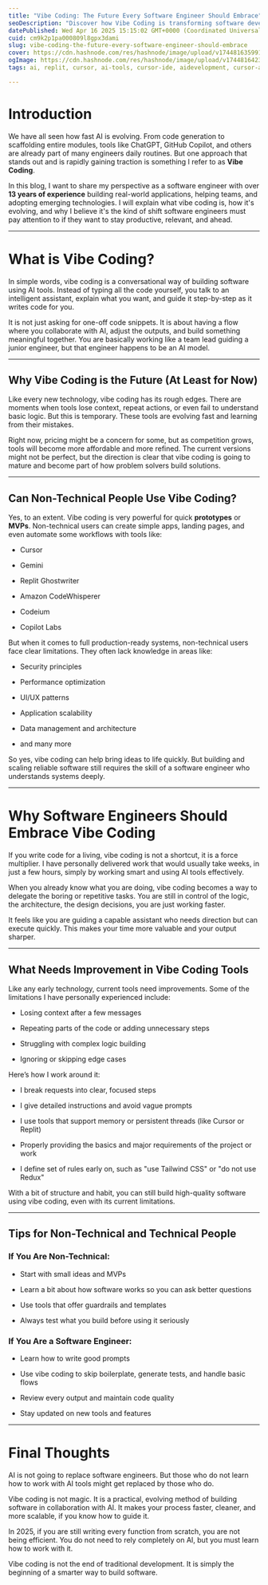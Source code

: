 ```yaml
---
title: "Vibe Coding: The Future Every Software Engineer Should Embrace"
seoDescription: "Discover how Vibe Coding is transforming software development. Learn how both technical and non-technical users can build smarter with AI tools."
datePublished: Wed Apr 16 2025 15:15:02 GMT+0000 (Coordinated Universal Time)
cuid: cm9k2p1pa000809l8gpx3dami
slug: vibe-coding-the-future-every-software-engineer-should-embrace
cover: https://cdn.hashnode.com/res/hashnode/image/upload/v1744816359912/5ea49307-12ab-4d6f-8b4d-125b048445ee.png
ogImage: https://cdn.hashnode.com/res/hashnode/image/upload/v1744816423600/4a195643-131a-475f-8d22-467c5a6ee6ff.png
tags: ai, replit, cursor, ai-tools, cursor-ide, aidevelopment, cursor-ai, vibe-coding

---
```


# Introduction

We have all seen how fast AI is evolving. From code generation to scaffolding entire modules, tools like ChatGPT, GitHub Copilot, and others are already part of many engineers daily routines. But one approach that stands out and is rapidly gaining traction is something I refer to as **Vibe Coding**.

In this blog, I want to share my perspective as a software engineer with over **13 years of experience** building real-world applications, helping teams, and adopting emerging technologies. I will explain what vibe coding is, how it's evolving, and why I believe it's the kind of shift software engineers must pay attention to if they want to stay productive, relevant, and ahead.

---

# What is Vibe Coding?

In simple words, vibe coding is a conversational way of building software using AI tools. Instead of typing all the code yourself, you talk to an intelligent assistant, explain what you want, and guide it step-by-step as it writes code for you.

It is not just asking for one-off code snippets. It is about having a flow where you collaborate with AI, adjust the outputs, and build something meaningful together. You are basically working like a team lead guiding a junior engineer, but that engineer happens to be an AI model.

---

## Why Vibe Coding is the Future (At Least for Now)

Like every new technology, vibe coding has its rough edges. There are moments when tools lose context, repeat actions, or even fail to understand basic logic. But this is temporary. These tools are evolving fast and learning from their mistakes.

Right now, pricing might be a concern for some, but as competition grows, tools will become more affordable and more refined. The current versions might not be perfect, but the direction is clear that vibe coding is going to mature and become part of how problem solvers build solutions.

---

## Can Non-Technical People Use Vibe Coding?

Yes, to an extent. Vibe coding is very powerful for quick **prototypes** or **MVPs**. Non-technical users can create simple apps, landing pages, and even automate some workflows with tools like:

* Cursor
    
* Gemini
    
* Replit Ghostwriter
    
* Amazon CodeWhisperer
    
* Codeium
    
* Copilot Labs
    

But when it comes to full production-ready systems, non-technical users face clear limitations. They often lack knowledge in areas like:

* Security principles
    
* Performance optimization
    
* UI/UX patterns
    
* Application scalability
    
* Data management and architecture
    
* and many more
    

So yes, vibe coding can help bring ideas to life quickly. But building and scaling reliable software still requires the skill of a software engineer who understands systems deeply.

---

# Why Software Engineers Should Embrace Vibe Coding

If you write code for a living, vibe coding is not a shortcut, it is a force multiplier. I have personally delivered work that would usually take weeks, in just a few hours, simply by working smart and using AI tools effectively.

When you already know what you are doing, vibe coding becomes a way to delegate the boring or repetitive tasks. You are still in control of the logic, the architecture, the design decisions, you are just working faster.

It feels like you are guiding a capable assistant who needs direction but can execute quickly. This makes your time more valuable and your output sharper.

---

## What Needs Improvement in Vibe Coding Tools

Like any early technology, current tools need improvements. Some of the limitations I have personally experienced include:

* Losing context after a few messages
    
* Repeating parts of the code or adding unnecessary steps
    
* Struggling with complex logic building
    
* Ignoring or skipping edge cases
    

Here’s how I work around it:

* I break requests into clear, focused steps
    
* I give detailed instructions and avoid vague prompts
    
* I use tools that support memory or persistent threads (like Cursor or Replit)
    
* Properly providing the basics and major requirements of the project or work
    
* I define set of rules early on, such as "use Tailwind CSS" or "do not use Redux"
    

With a bit of structure and habit, you can still build high-quality software using vibe coding, even with its current limitations.

---

## Tips for Non-Technical and Technical People

### If You Are Non-Technical:

* Start with small ideas and MVPs
    
* Learn a bit about how software works so you can ask better questions
    
* Use tools that offer guardrails and templates
    
* Always test what you build before using it seriously
    

### If You Are a Software Engineer:

* Learn how to write good prompts
    
* Use vibe coding to skip boilerplate, generate tests, and handle basic flows
    
* Review every output and maintain code quality
    
* Stay updated on new tools and features
    

---

# Final Thoughts

AI is not going to replace software engineers. But those who do not learn how to work with AI tools might get replaced by those who do.

Vibe coding is not magic. It is a practical, evolving method of building software in collaboration with AI. It makes your process faster, cleaner, and more scalable, if you know how to guide it.

In 2025, if you are still writing every function from scratch, you are not being efficient. You do not need to rely completely on AI, but you must learn how to work with it.

Vibe coding is not the end of traditional development. It is simply the beginning of a smarter way to build software.